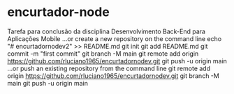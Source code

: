 # encurtador-node
Tarefa para conclusão da disciplina Desenvolvimento Back-End para Aplicações Mobile
…or create a new repository on the command line
echo "# encurtadornodev2" >> README.md
git init
git add README.md
git commit -m "first commit"
git branch -M main
git remote add origin https://github.com/rluciano1965/encurtadornodev.git
git push -u origin main
…or push an existing repository from the command line
git remote add origin https://github.com/rluciano1965/encurtadornodev.git
git branch -M main
git push -u origin main